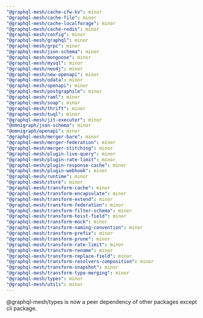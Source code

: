 ```yaml
---
"@graphql-mesh/cache-cfw-kv": minor
"@graphql-mesh/cache-file": minor
"@graphql-mesh/cache-localforage": minor
"@graphql-mesh/cache-redis": minor
"@graphql-mesh/config": minor
"@graphql-mesh/graphql": minor
"@graphql-mesh/grpc": minor
"@graphql-mesh/json-schema": minor
"@graphql-mesh/mongoose": minor
"@graphql-mesh/mysql": minor
"@graphql-mesh/neo4j": minor
"@graphql-mesh/new-openapi": minor
"@graphql-mesh/odata": minor
"@graphql-mesh/openapi": minor
"@graphql-mesh/postgraphile": minor
"@graphql-mesh/raml": minor
"@graphql-mesh/soap": minor
"@graphql-mesh/thrift": minor
"@graphql-mesh/tuql": minor
"@graphql-mesh/jit-executor": minor
"@omnigraph/json-schema": minor
"@omnigraph/openapi": minor
"@graphql-mesh/merger-bare": minor
"@graphql-mesh/merger-federation": minor
"@graphql-mesh/merger-stitching": minor
"@graphql-mesh/plugin-live-query": minor
"@graphql-mesh/plugin-rate-limit": minor
"@graphql-mesh/plugin-response-cache": minor
"@graphql-mesh/plugin-webhook": minor
"@graphql-mesh/runtime": minor
"@graphql-mesh/store": minor
"@graphql-mesh/transform-cache": minor
"@graphql-mesh/transform-encapsulate": minor
"@graphql-mesh/transform-extend": minor
"@graphql-mesh/transform-federation": minor
"@graphql-mesh/transform-filter-schema": minor
"@graphql-mesh/transform-hoist-field": minor
"@graphql-mesh/transform-mock": minor
"@graphql-mesh/transform-naming-convention": minor
"@graphql-mesh/transform-prefix": minor
"@graphql-mesh/transform-prune": minor
"@graphql-mesh/transform-rate-limit": minor
"@graphql-mesh/transform-rename": minor
"@graphql-mesh/transform-replace-field": minor
"@graphql-mesh/transform-resolvers-composition": minor
"@graphql-mesh/transform-snapshot": minor
"@graphql-mesh/transform-type-merging": minor
"@graphql-mesh/types": minor
"@graphql-mesh/utils": minor
---
```


@graphql-mesh/types is now a peer dependency of other packages except cli package.
